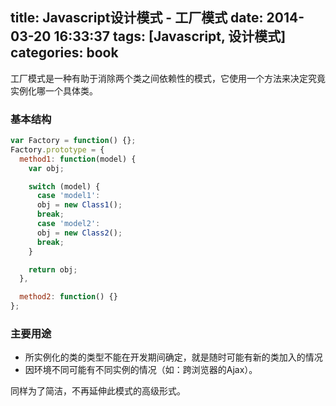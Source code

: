 title: Javascript设计模式 - 工厂模式
date: 2014-03-20 16:33:37
tags: [Javascript, 设计模式]
categories: book
---

工厂模式是一种有助于消除两个类之间依赖性的模式，它使用一个方法来决定究竟实例化哪一个具体类。

### 基本结构
```js
var Factory = function() {};
Factory.prototype = {
  method1: function(model) {
    var obj;

    switch (model) {
      case 'model1':
      obj = new Class1();
      break;
      case 'model2':
      obj = new Class2();
      break;
    }

    return obj;
  },

  method2: function() {}
};
```
### 主要用途
- 所实例化的类的类型不能在开发期间确定，就是随时可能有新的类加入的情况
- 因环境不同可能有不同实例的情况（如：跨浏览器的Ajax）。

同样为了简洁，不再延伸此模式的高级形式。